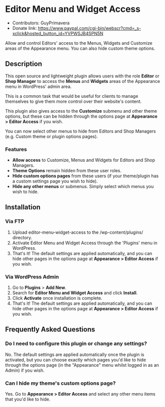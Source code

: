 # Editor Menu and Widget Access
* Contributors: GuyPrimavera
* Donate link: https://www.paypal.com/cgi-bin/webscr?cmd=_s-xclick&hosted_button_id=YVPWSJB4SPN5N

Allow and control Editors' access to the Menus, Widgets and Customize areas of the Appearance menu. You can also hide custom theme options.

## Description

This open source and lightweight plugin allows users with the role **Editor** or **Shop Manager** to access the **Menus** and **Widgets** areas of the Appearance menu in WordPress' admin area. 

This is a common task that would be useful for clients to manage themselves to give them more control over their website's content.

This plugin also gives access to the **Customize** submenu and other theme options, but these can be hidden through the options page at **Appearance > Editor Access** if you wish.

You can now select other menus to hide from Editors and Shop Managers (e.g. Custom theme or plugin options pages).

### Features

* **Allow access** to Customize, Menus and Widgets for Editors and Shop Managers.
* **Theme Options** remain hidden from these user roles.
* **Hide custom options pages** from these users (if your theme/plugin has a custom settings page you wish to hide).
* **Hide any other menus** or submenus. Simply select which menus you wish to hide.

## Installation

### Via FTP

1. Upload editor-menu-widget-access to the /wp-content/plugins/ directory.
2. Activate Editor Menu and Widget Access through the 'Plugins' menu in WordPress.
3. That's it! The default settings are applied automatically, and you can hide other pages in the options page at **Appearance > Editor Access** if you wish.

### Via WordPress Admin

1. Go to **Plugins** > **Add New**.
2. Search for **Editor Menu and Widget Access** and click **Install**.
3. Click **Activate** once installation is complete.
4. That's it! The default settings are applied automatically, and you can hide other pages in the options page at **Appearance > Editor Access** if you wish.

## Frequently Asked Questions

### Do I need to configure this plugin or change any settings?

No. The default settings are applied automatically once the plugin is activated, but you can choose exactly which pages you'd like to hide through the options page (in the "Appearance" menu whilst logged in as an Admin) if you wish.

### Can I hide my theme's custom options page?

Yes. Go to **Appearance > Editor Access** and select any other menu items that you'd like to hide.
